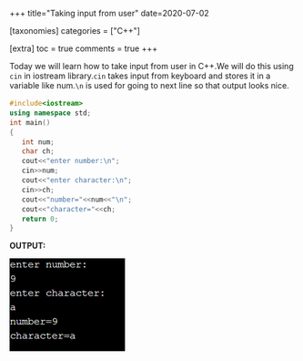 +++
title="Taking input from user"
date=2020-07-02

[taxonomies]
categories = ["C++"]

[extra]
toc = true
comments = true
+++

Today we will learn how to take input from user in C++.We will do this using `cin` in iostream library.`cin` takes input from keyboard and stores it in a variable like num.`\n` is used for going to next line so that output looks nice.

```cpp
#include<iostream>
using namespace std;
int main()
{
   int num;
   char ch;
   cout<<"enter number:\n";
   cin>>num;
   cout<<"enter character:\n";
   cin>>ch;
   cout<<"number="<<num<<"\n";
   cout<<"character="<<ch;
   return 0;
}
```
**OUTPUT:**

![output](/assets/Taking-input-from-user.png)